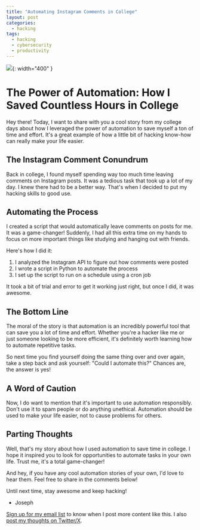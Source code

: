```yaml
---
title: "Automating Instagram Comments in College"
layout: post
categories:
  - hacking
tags:
  - hacking
  - cybersecurity
  - productivity
---
```

![](/assets/images/automation-hacker.png){: width="400" }
# The Power of Automation: How I Saved Countless Hours in College

Hey there! Today, I want to share with you a cool story from my college days about how I leveraged the power of automation to save myself a ton of time and effort. It's a great example of how a little bit of hacking know-how can really make your life easier.

## The Instagram Comment Conundrum

Back in college, I found myself spending way too much time leaving comments on Instagram posts. It was a tedious task that took up a lot of my day. I knew there had to be a better way. That's when I decided to put my hacking skills to good use.

## Automating the Process

I created a script that would automatically leave comments on posts for me. It was a game-changer! Suddenly, I had all this extra time on my hands to focus on more important things like studying and hanging out with friends.

Here's how I did it:

1. I analyzed the Instagram API to figure out how comments were posted
2. I wrote a script in Python to automate the process
3. I set up the script to run on a schedule using a cron job

It took a bit of trial and error to get it working just right, but once I did, it was awesome.

## The Bottom Line

The moral of the story is that automation is an incredibly powerful tool that can save you a lot of time and effort. Whether you're a hacker like me or just someone looking to be more efficient, it's definitely worth learning how to automate repetitive tasks.

So next time you find yourself doing the same thing over and over again, take a step back and ask yourself: "Could I automate this?" Chances are, the answer is yes!

## A Word of Caution

Now, I do want to mention that it's important to use automation responsibly. Don't use it to spam people or do anything unethical. Automation should be used to make your life easier, not to cause problems for others.

## Parting Thoughts

Well, that's my story about how I used automation to save time in college. I hope it inspired you to look for opportunities to automate tasks in your own life. Trust me, it's a total game-changer!

And hey, if you have any cool automation stories of your own, I'd love to hear them. Feel free to share in the comments below!

Until next time, stay awesome and keep hacking!

- Joseph

[Sign up for my email list](https://thacker.beehiiv.com/subscribe) to know when I post more content like this.
I also [post my thoughts on Twitter/X](https://x.com/rez0__).

<meta name="twitter:card" content="summary_large_image" />
<meta name="twitter:site" content="@rez0__" />
<meta name="twitter:creator" content="@rez0__" />
<meta property="og:url" content="https://example.com/hacking/2024/05/03/automating-instagram-comments-in-college.html" />
<meta property="og:title" content="Automating Instagram Comments in College" />
<meta property="og:description" content="The Power of Automation: How I Saved Countless Hours in College" />
<meta property="og:image" content="/assets/images/automation-hacker.png" />
